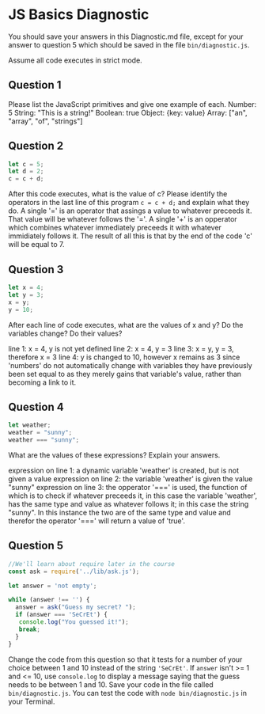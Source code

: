 # JS Basics Diagnostic

You should save your answers in this Diagnostic.md file, except for your answer to
question 5 which should be saved in the file `bin/diagnostic.js`.

Assume all code executes in strict mode.

## Question 1

Please list the JavaScript primitives and give one example of each.
Number: 5
String: "This is a string!"
Boolean: true
Object: {key: value}
Array: ["an", "array", "of", "strings"]

## Question 2

```js
let c = 5;
let d = 2;
c = c + d;

```

After this code executes, what is the value of c?  Please identify the operators in the last line of this program `c = c + d;` and explain what they do.
A single '=' is an operator that assings a value to whatever preceeds it. That value will be whatever follows the '='. A single '+' is an opperator which combines whatever immediately preceeds it with whatever immidiately follows it. The result of all this is that by the end of the code 'c' will be equal to 7.

## Question 3

```js
let x = 4;
let y = 3;
x = y;
y = 10;
```

After each line of code executes, what are the values of x and y?  Do the variables change?  Do their values?

line 1: x = 4, y is not yet defined
line 2: x = 4, y = 3
line 3: x = y, y = 3, therefore x = 3
line 4: y is changed to 10, however x remains as 3 since 'numbers' do not automatically change with variables they have previously been set equal to as they merely gains that variable's value, rather than becoming a link to it.

<!-- solution below -->


## Question 4

```js
let weather;
weather = "sunny";
weather === "sunny";
```

What are the values of these expressions?  Explain your answers.

expression on line 1: a dynamic variable 'weather' is created, but is not given a value
expression on line 2: the variable 'weather' is given the value "sunny"
expression on line 3: the opperator '===' is used, the function of which is to check if whatever preceeds it, in this case the variable 'weather', has the same type and value as whatever follows it; in this case the string "sunny". In this instance the two are of the same type and value and therefor the operator '===' will return a value of 'true'.


## Question 5

```js
//We'll learn about require later in the course
const ask = require('../lib/ask.js');

let answer = 'not empty';

while (answer !== '') {
  answer = ask("Guess my secret? ");
  if (answer === 'SeCrEt') {
   console.log("You guessed it!");
   break;
  }
}
```

Change the code from this question so that it tests for a number of your choice
between 1 and 10 instead of the string `'SeCrEt'`.  If `answer` isn't >= 1 and
<= 10, use `console.log` to display a message saying that the guess needs to
be between 1 and 10.  Save your code in the file called `bin/diagnostic.js`.
You can test the code with `node bin/diagnostic.js` in your Terminal.
